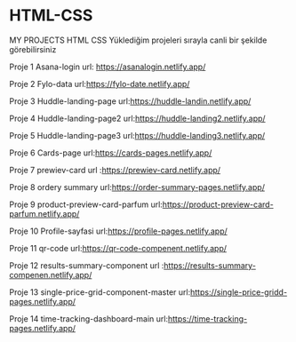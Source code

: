 # HTML-CSS
MY PROJECTS HTML CSS
Yüklediğim projeleri sırayla canli bir şekilde görebilirsiniz

Proje 1 Asana-login url: https://asanalogin.netlify.app/

Proje 2 Fylo-data url:https://fylo-date.netlify.app/

Proje 3 Huddle-landing-page url:https://huddle-landin.netlify.app/

Proje 4 Huddle-landing-page2 url:https://huddle-landing2.netlify.app/

Proje 5 Huddle-landing-page3 url:https://huddle-landing3.netlify.app/

Proje 6 Cards-page url:https://cards-pages.netlify.app/

Proje 7 prewiev-card url :https://prewiev-card.netlify.app/

Proje 8 ordery summary url:https://order-summary-pages.netlify.app/

Proje 9 product-preview-card-parfum url:https://product-preview-card-parfum.netlify.app/

Proje 10 Profile-sayfasi url:https://profile-pages.netlify.app/

Proje 11  qr-code url:https://qr-code-compenent.netlify.app/

Proje 12 results-summary-component url :https://results-summary-compenen.netlify.app/

Proje 13 single-price-grid-component-master url:https://single-price-gridd-pages.netlify.app/

Proje 14 time-tracking-dashboard-main url:https://time-tracking-pages.netlify.app/
